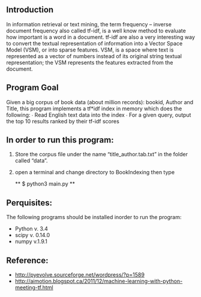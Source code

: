 ## Introduction

In information retrieval or text mining, the term frequency – inverse document frequency also called tf-idf, is a well know method to evaluate how important is a word in a document. tf-idf are also a very interesting way to convert the textual representation of information into a Vector Space Model (VSM), or into sparse features.
VSM, is a space where text is represented as a vector of numbers instead of its original string textual representation; the VSM represents the features extracted from the document.

## Program Goal

Given a big corpus of book data (about million records): bookid, Author and Title, this program implements a tf*idf index in memory which does the following:
∙ Read English text data into the index
∙ For a given query, output the top 10 results ranked by their tf-idf scores

## In order to run this program:

1. Store the corpus file under the name “title_author.tab.txt” in the folder called “data”.
2. open a terminal and change directory to BookIndexing then type

   ** $ python3 main.py **

## Perquisites:

The following programs should be installed inorder to run the program:

- Python   v. 3.4
- scipy    v. 0.14.0
- numpy    v.1.9.1 

## Reference:

- <http://pyevolve.sourceforge.net/wordpress/?p=1589>
- <http://aimotion.blogspot.ca/2011/12/machine-learning-with-python-meeting-tf.html>
